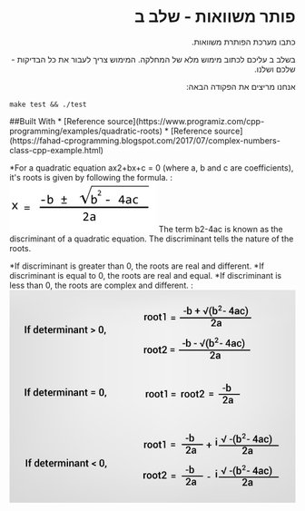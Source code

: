 <div dir="rtl" lang="he">

# פותר משוואות - שלב ב

כתבו מערכת הפותרת משוואות.

בשלב ב עליכם לכתוב מימוש מלא של המחלקה. 
המימוש צריך לעבור את כל הבדיקות - שלכם ושלנו.

אנחנו מריצים את הפקודה הבאה:

<div dir='ltr'>

	make test && ./test

</div>
</div>
##Built With
* [Reference source](https://www.programiz.com/cpp-programming/examples/quadratic-roots)
* [Reference source](https://fahad-cprogramming.blogspot.com/2017/07/complex-numbers-class-cpp-example.html)

*For a quadratic equation ax2+bx+c = 0 (where a, b and c are coefficients), it's roots is 
	given by following the formula.
	:![](roots-quadratic-equation.jpg)
The term b2-4ac is known as the discriminant of a quadratic equation. The discriminant tells the nature of the roots.

*If discriminant is greater than 0, the roots are real and different.
*If discriminant is equal to 0, the roots are real and equal.
*If discriminant is less than 0, the roots are complex and different.
:![](quadratic-equation-roots.jpg)


